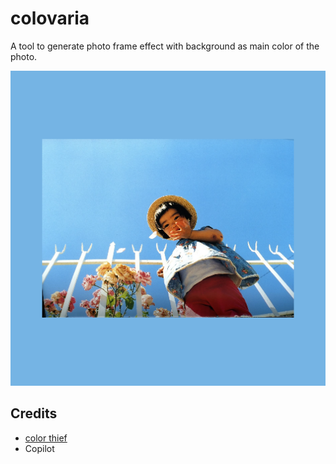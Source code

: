 # colovaria

A tool to generate photo frame effect with background as main color of the photo.

![colovaria](colovaria.png)

## Credits

- [color thief](https://github.com/lokesh/color-thief)
- Copilot
